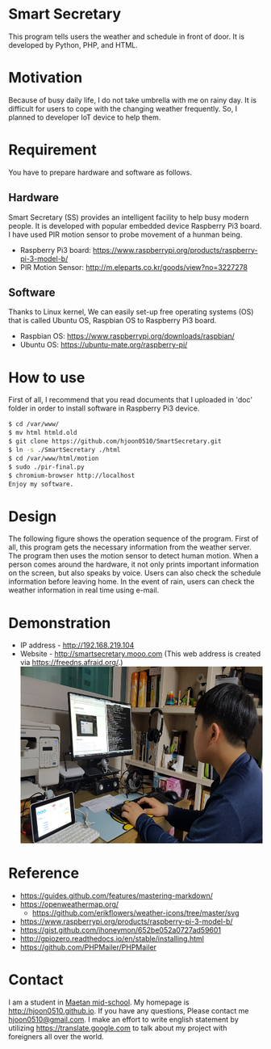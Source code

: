 # Smart Secretary
This program tells users the weather and schedule in front of door. It is developed by Python, PHP, and HTML.

# Motivation
Because of busy daily life, I do not take umbrella with me on rainy day.
It is difficult for users to cope with the changing weather frequently.
So, I planned to developer IoT device to help them.

# Requirement
You have to prepare hardware and software as follows.

## Hardware
Smart Secretary (SS) provides an intelligent facility to help busy modern people. It is developed with popular
embedded device Raspberry Pi3 board. I have used PIR motion sensor to probe movement of a hunman being.
* Raspberry Pi3 board: https://www.raspberrypi.org/products/raspberry-pi-3-model-b/
* PIR Motion Sensor: http://m.eleparts.co.kr/goods/view?no=3227278

## Software
Thanks to Linux kernel, We can easily set-up free operating systems (OS) that is called Ubuntu OS, Raspbian OS
to Raspberry Pi3 board.
* Raspbian OS: https://www.raspberrypi.org/downloads/raspbian/
* Ubuntu OS: https://ubuntu-mate.org/raspberry-pi/

# How to use
First of all, I recommend that you read documents that I uploaded in 'doc' folder in order to install software in Raspberry Pi3 device.
```bash
$ cd /var/www/
$ mv html htmld.old
$ git clone https://github.com/hjoon0510/SmartSecretary.git
$ ln -s ./SmartSecretary ./html
$ cd /var/www/html/motion
$ sudo ./pir-final.py
$ chromium-browser http://localhost
Enjoy my software.
```
# Design
The following figure shows the operation sequence of the program. First of all, this program gets the necessary information from the weather server. The program then uses the motion sensor to detect human motion. When a person comes around the hardware, it not only prints important information on the screen, but also speaks by voice. Users can also check the schedule information before leaving home. In the event of rain, users can check the weather information in real time using e-mail.

# Demonstration
* IP address - http://192.168.219.104 
* Website - http://smartsecretary.mooo.com (This web address is created via https://freedns.afraid.org/.)
<img src=https://github.com/hjoon0510/SmartSecretary/blob/master/pic/demo6.jpg border=0 width=500 height=350> </img>


# Reference
* https://guides.github.com/features/mastering-markdown/
* https://openweathermap.org/
   * https://github.com/erikflowers/weather-icons/tree/master/svg
* https://www.raspberrypi.org/products/raspberry-pi-3-model-b/
* https://gist.github.com/ihoneymon/652be052a0727ad59601
* http://gpiozero.readthedocs.io/en/stable/installing.html
* https://github.com/PHPMailer/PHPMailer

# Contact
I am a student in [Maetan mid-school](http://maetan.ms.kr/). My homepage is http://hjoon0510.github.io. If you have any questions, Please contact me hjoon0510@gmail.com.
I make an effort to write english statement by utilizing https://translate.google.com to talk about my project with foreigners all over the world.
